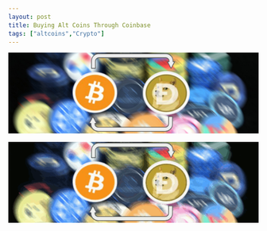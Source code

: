 ```yaml
---
layout: post
title: Buying Alt Coins Through Coinbase
tags: ["altcoins","Crypto"]
---
```


![Hero_Image](https://github.com/aFunnyBit/aFunnyBit.github.io/raw/master/images/coinlogo.jpg "hero_image")


![Hero_Image](https://github.com/aFunnyBit/aFunnyBit.github.io/raw/master/images/coinlogo.gif "hero_image")
